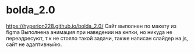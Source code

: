 # bolda_2.0
https://hyperion228.github.io/bolda_2.0/
Сайт выполнен по макету из figma
Выполнена анимация при наведении на кнпки, но никуда не переадресуют, т.к не стояло такой задачи, также написан слайдер на js, сайт не адаптивныйю.

